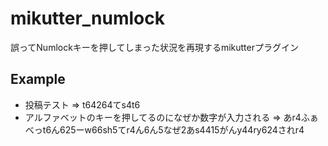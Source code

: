 mikutter\_numlock
====

誤ってNumlockキーを押してしまった状況を再現するmikutterプラグイン

## Example

- 投稿テスト => t64264てs4t6
- アルファベットのキーを押してるのになぜか数字が入力される => あr4ふぁべっt6ん625ーw66sh5てr4ん6ん5なぜ2あs4415がんy44ry624されr4
